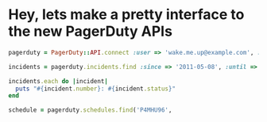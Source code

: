 # Hey, lets make a pretty interface to the new PagerDuty APIs

```ruby
pagerduty = PagerDuty::API.connect :user => 'wake.me.up@example.com', :password => 'only_basic_auth'

incidents = pagerduty.incidents.find :since => '2011-05-08', :until => '2011-05-08'

incidents.each do |incident|
  puts "#{incident.number}: #{incident.status}"
end

schedule = pagerduty.schedules.find('P4MHU96',
```
